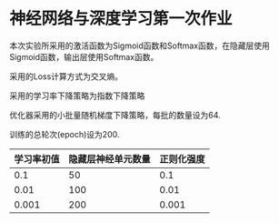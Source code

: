 # 神经网络与深度学习第一次作业

本次实验所采用的激活函数为Sigmoid函数和Softmax函数，在隐藏层使用Sigmoid函数，输出层使用Softmax函数。

采用的Loss计算方式为交叉熵。

采用的学习率下降策略为指数下降策略

优化器采用的小批量随机梯度下降策略，每批的数量设为64.

训练的总轮次(epoch)设为200.

| 学习率初值 | 隐藏层神经单元数量 | 正则化强度 |
| ---------- | ------------------ | ---------- |
| 0.1        | 50                 | 0.1        |
| 0.01       | 100                | 0.01       |
| 0.001      | 200                | 0.001      |

